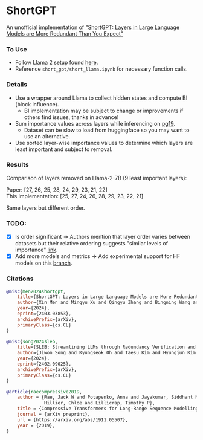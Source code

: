 # ShortGPT
An unofficial implementation of ["ShortGPT: Layers in Large Language Models are More Redundant Than You Expect"](https://arxiv.org/pdf/2403.03853)

### To Use
- Follow Llama 2 setup found [here](https://github.com/facebookresearch/llama).
- Reference `short_gpt/short_llama.ipynb` for necessary function calls.


### Details
- Use a wrapper around Llama to collect hidden states and compute BI (block influence).
  - BI implementation may be subject to change or improvements if others find issues, thanks in advance!
- Sum importance values across layers while inferencing on [pg19](https://huggingface.co/datasets/pg19).
  - Dataset can be slow to load from huggingface so you may want to use an alternative.
- Use sorted layer-wise importance values to determine which layers are least important and subject to removal.


### Results
Comparison of layers removed on Llama-2-7B (9 least important layers):

Paper: [27, 26, 25, 28, 24, 29, 23, 21, 22] \
This Implementation: [25, 27, 24, 26, 28, 29, 23, 22, 21]

Same layers but different order.

### TODO:
- [x] Is order significant -> Authors mention that layer order varies between datasets but their relative ordering suggests "similar levels of importance" [link](https://huggingface.co/papers/2403.03853#65f028667c916f24c80e93b3).
- [x] Add more models and metrics -> Add experimental support for HF models on this [branch](https://github.com/sramshetty/ShortGPT/tree/hf-models). 

### Citations
```bibtex
@misc{men2024shortgpt,
    title={ShortGPT: Layers in Large Language Models are More Redundant Than You Expect}, 
    author={Xin Men and Mingyu Xu and Qingyu Zhang and Bingning Wang and Hongyu Lin and Yaojie Lu and Xianpei Han and Weipeng Chen},
    year={2024},
    eprint={2403.03853},
    archivePrefix={arXiv},
    primaryClass={cs.CL}
}

@misc{song2024sleb,
    title={SLEB: Streamlining LLMs through Redundancy Verification and Elimination of Transformer Blocks}, 
    author={Jiwon Song and Kyungseok Oh and Taesu Kim and Hyungjun Kim and Yulhwa Kim and Jae-Joon Kim},
    year={2024},
    eprint={2402.09025},
    archivePrefix={arXiv},
    primaryClass={cs.CL}
}

@article{raecompressive2019,
    author = {Rae, Jack W and Potapenko, Anna and Jayakumar, Siddhant M and
              Hillier, Chloe and Lillicrap, Timothy P},
    title = {Compressive Transformers for Long-Range Sequence Modelling},
    journal = {arXiv preprint},
    url = {https://arxiv.org/abs/1911.05507},
    year = {2019},
}
```
